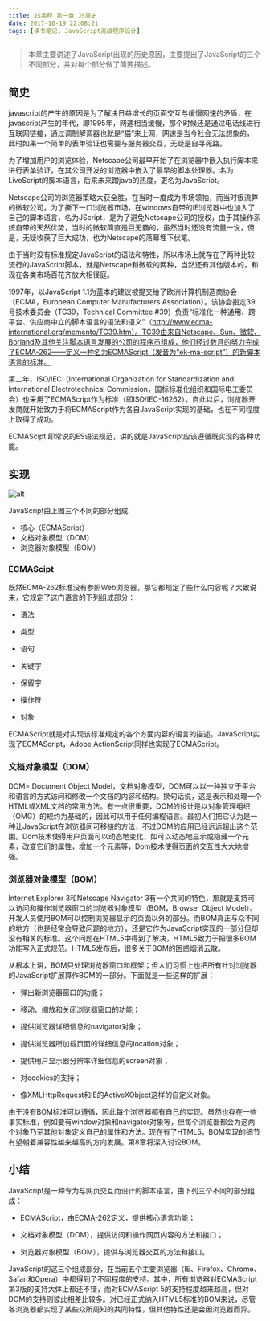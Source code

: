 ```yaml
---
title: JS高程 第一章 JS简史
date: 2017-10-19 22:08:21
tags: [读书笔记, JavaScript高级程序设计]
---
```

> 本章主要讲述了JavaScript出现的历史原因，主要提出了JavaScript的三个不同部分，并对每个部分做了简要描述。
<!--more-->
## 简史
javascript的产生的原因是为了解决日益增长的页面交互与缓慢网速的矛盾，在javascript产生的年代，即1995年，网速相当缓慢，那个时候还是通过电话线进行互联网链接，通过调制解调器也就是“猫”来上网，网速是当今社会无法想象的， 此时如果一个简单的表单验证也需要与服务器交互，无疑是自寻死路。

为了增加用户的浏览体验，Netscape公司最早开始了在浏览器中嵌入执行脚本来进行表单验证，在其公司开发的浏览器中嵌入了最早的脚本处理器。名为LiveScript的脚本语言，后来未来蹭java的热度，更名为JavaScript。

Netscape公司的浏览器策略大获全胜，在当时一度成为市场领袖，而当时很流弊的微软公司，为了撕下一口浏览器市场，在windows自带的IE浏览器中也加入了自己的脚本语言，名为JScript，是为了避免Netscape公司的授权，由于其操作系统自带的天然优势，当时的微软简直是巨无霸的，虽然当时还没有流量一说，但是，无疑收获了巨大成功，也为Netscape的落幕埋下伏笔。

由于当时没有标准规定JavaScript的语法和特性，所以市场上就存在了两种比较流行的JavaScript脚本，就是Netscape和微软的两种，当然还有其他版本的，和现在各类市场百花齐放大相径庭。

1997年，以JavaScript 1.1为蓝本的建议被提交给了欧洲计算机制造商协会（ECMA，European Computer Manufacturers Association）。该协会指定39号技术委员会（TC39，Technical Committee #39）负责“标准化一种通用、跨平台、供应商中立的脚本语言的语法和语义”（http://www.ecma-international.org/memento/TC39.htm）。TC39由来自Netscape、Sun、微软、Borland及其他关注脚本语言发展的公司的程序员组成，他们经过数月的努力完成了ECMA-262——定义一种名为ECMAScript（发音为“ek-ma-script”）的新脚本语言的标准。

第二年，ISO/IEC（International Organization for Standardization and International Electrotechnical Commission，国标标准化组织和国际电工委员会）也采用了ECMAScript作为标准（即ISO/IEC-16262）。自此以后，浏览器开发商就开始致力于将ECMAScript作为各自JavaScript实现的基础，也在不同程度上取得了成功。

ECMAScipt 即常说的ES语法规范，讲的就是JavaScript应该遵循既实现的各种功能。

## 实现

![alt](https://codefinger.cn:444/static/upload/20171012/513DXLqIfALKp4XRevwMEfl4.png)

JavaScript由上图三个不同的部分组成
- 核心（ECMAScript）
- 文档对象模型（DOM）
- 浏览器对象模型（BOM）

### ECMAScipt

既然ECMA-262标准没有参照Web浏览器，那它都规定了些什么内容呢？大致说来，它规定了这门语言的下列组成部分：

- 语法

- 类型

- 语句

- 关键字

- 保留字

- 操作符

- 对象

ECMAScript就是对实现该标准规定的各个方面内容的语言的描述。JavaScript实现了ECMAScript，Adobe ActionScript同样也实现了ECMAScript。

### 文档对象模型（DOM）

DOM= Document Object Model，文档对象模型，DOM可以以一种独立于平台和语言的方式访问和修改一个文档的内容和结构。换句话说，这是表示和处理一个HTML或XML文档的常用方法。有一点很重要，DOM的设计是以对象管理组织（OMG）的规约为基础的，因此可以用于任何编程语言。最初人们把它认为是一种让JavaScript在浏览器间可移植的方法，不过DOM的应用已经远远超出这个范围。Dom技术使得用户页面可以动态地变化，如可以动态地显示或隐藏一个元素，改变它们的属性，增加一个元素等，Dom技术使得页面的交互性大大地增强。

### 浏览器对象模型（BOM）

Internet Explorer 3和Netscape Navigator 3有一个共同的特色，那就是支持可以访问和操作浏览器窗口的浏览器对象模型（BOM，Browser Object Model）。开发人员使用BOM可以控制浏览器显示的页面以外的部分。而BOM真正与众不同的地方（也是经常会导致问题的地方），还是它作为JavaScript实现的一部分但却没有相关的标准。这个问题在HTML5中得到了解决，HTML5致力于把很多BOM功能写入正式规范。HTML5发布后，很多关于BOM的困惑烟消云散。

从根本上讲，BOM只处理浏览器窗口和框架；但人们习惯上也把所有针对浏览器的JavaScript扩展算作BOM的一部分。下面就是一些这样的扩展：

- 弹出新浏览器窗口的功能；

- 移动、缩放和关闭浏览器窗口的功能；

- 提供浏览器详细信息的navigator对象；

- 提供浏览器所加载页面的详细信息的location对象；

- 提供用户显示器分辨率详细信息的screen对象；

- 对cookies的支持；

- 像XMLHttpRequest和IE的ActiveXObject这样的自定义对象。

由于没有BOM标准可以遵循，因此每个浏览器都有自己的实现。虽然也存在一些事实标准，例如要有window对象和navigator对象等，但每个浏览器都会为这两个对象乃至其他对象定义自己的属性和方法。现在有了HTML5，BOM实现的细节有望朝着兼容性越来越高的方向发展。第8章将深入讨论BOM。

## 小结

JavaScript是一种专为与网页交互而设计的脚本语言，由下列三个不同的部分组成：

- ECMAScript，由ECMA-262定义，提供核心语言功能；

- 文档对象模型（DOM），提供访问和操作网页内容的方法和接口；

- 浏览器对象模型（BOM），提供与浏览器交互的方法和接口。

JavaScript的这三个组成部分，在当前五个主要浏览器（IE、Firefox、Chrome、Safari和Opera）中都得到了不同程度的支持。其中，所有浏览器对ECMAScript第3版的支持大体上都还不错，而对ECMAScript 5的支持程度越来越高，但对DOM的支持则彼此相差比较多。对已经正式纳入HTML5标准的BOM来说，尽管各浏览器都实现了某些众所周知的共同特性，但其他特性还是会因浏览器而异。
